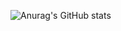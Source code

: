 ![Anurag's GitHub stats](https://github-readme-stats.vercel.app/api?username=xiaohaibin&theme=vue-dark&show_icons=true)
